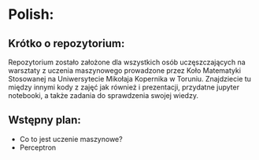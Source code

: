 # Polish:

## Krótko o repozytorium:
Repozytorium zostało założone dla wszystkich osób uczęszczających na warsztaty z uczenia maszynowego
prowadzone przez Koło Matematyki Stosowanej na Uniwersytecie Mikołaja Kopernika w Toruniu.
Znajdziecie tu między innymi kody z zajęć jak również i prezentacji, przydatne jupyter notebooki, a także
zadania do sprawdzenia swojej wiedzy. 

## Wstępny plan: 
- Co to jest uczenie maszynowe? 
- Perceptron

